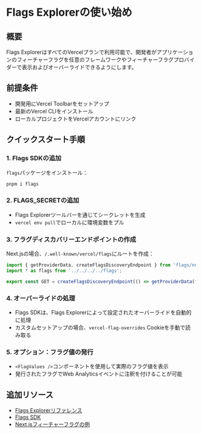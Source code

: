 # Flags Explorerの使い始め

## 概要

Flags ExplorerはすべてのVercelプランで利用可能で、開発者がアプリケーションのフィーチャーフラグを任意のフレームワークやフィーチャーフラグプロバイダーで表示およびオーバーライドできるようにします。

## 前提条件

- 開発用にVercel Toolbarをセットアップ
- 最新のVercel CLIをインストール
- ローカルプロジェクトをVercelアカウントにリンク

## クイックスタート手順

### 1. Flags SDKの追加

`flags`パッケージをインストール：

```bash
pnpm i flags
```

### 2. FLAGS_SECRETの追加

- Flags Explorerツールバーを通じてシークレットを生成
- `vercel env pull`でローカルに環境変数をプル

### 3. フラグディスカバリーエンドポイントの作成

Next.jsの場合、`/.well-known/vercel/flags`にルートを作成：

```typescript
import { getProviderData, createFlagsDiscoveryEndpoint } from 'flags/next';
import * as flags from '../../../../flags';

export const GET = createFlagsDiscoveryEndpoint(() => getProviderData(flags));
```

### 4. オーバーライドの処理

- Flags SDKは、Flags Explorerによって設定されたオーバーライドを自動的に処理
- カスタムセットアップの場合、`vercel-flag-overrides` Cookieを手動で読み取る

### 5. オプション：フラグ値の発行

- `<FlagValues />`コンポーネントを使用して実際のフラグ値を表示
- 発行されたフラグでWeb Analyticsイベントに注釈を付けることが可能

## 追加リソース

- [Flags Explorerリファレンス](/docs/feature-flags/flags-explorer/reference)
- [Flags SDK](/docs/feature-flags/feature-flags-pattern)
- [Next.jsフィーチャーフラグの例](/templates/next.js/shirt-shop-feature-flags)
